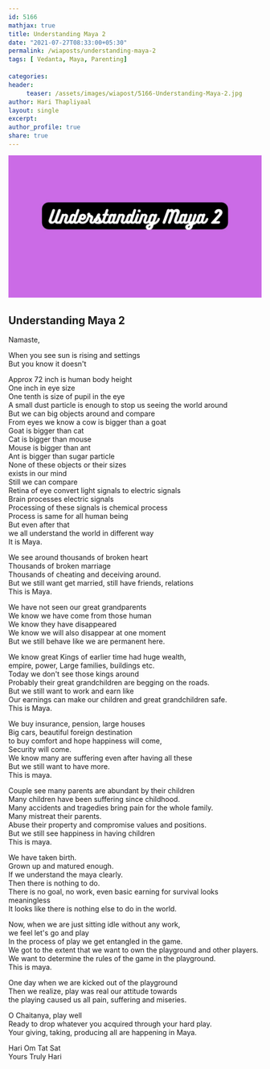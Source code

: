 ```yaml
--- 
id: 5166
mathjax: true  
title: Understanding Maya 2
date: "2021-07-27T08:33:00+05:30"
permalink: /wiaposts/understanding-maya-2
tags: [ Vedanta, Maya, Parenting]    

categories: 
header:
     teaser: /assets/images/wiapost/5166-Understanding-Maya-2.jpg
author: Hari Thapliyaal 
layout: single 
excerpt:  
author_profile: true 
share: true 
---
```


![Understanding Maya 2](/assets/images/wiapost/5166-Understanding-Maya-2.jpg)

## Understanding Maya 2

    
Namaste,    
    
When you see sun is rising and settings    
But you know it doesn't    
    
Approx 72 inch is human body height    
One inch in eye size    
One tenth is size of pupil in the eye    
A small dust particle is enough to stop us seeing the world around    
But we can big objects around and compare    
From eyes we know a cow is bigger than a goat    
Goat is bigger than cat    
Cat is bigger than mouse    
Mouse is bigger than ant    
Ant is bigger than sugar particle    
None of these objects or their sizes     
exists in our mind    
Still we can compare    
Retina of eye convert light signals to electric signals    
Brain processes electric signals    
Processing of these signals is chemical process    
Process is same for all human being    
But even after that     
we all understand the world in different way    
It is Maya.    
    
We see around thousands of broken heart    
Thousands of broken marriage    
Thousands of cheating and deceiving around.    
But we still want get married, still have friends, relations    
This is Maya.    
    
We have not seen our great grandparents    
We know we have come from those human    
We know they have disappeared    
We know we will also disappear at one moment    
But we still behave like we are permanent here.    
    
We know great Kings of earlier time had huge wealth,     
empire, power, Large families, buildings etc.    
Today we don't see those kings around    
Probably their great grandchildren are begging on the roads.    
But we still want to work and earn like     
Our earnings can make our children and great grandchildren safe.     
This is Maya.     
    
We buy insurance, pension, large houses    
Big cars, beautiful foreign destination     
to buy comfort and hope happiness will come,    
Security will come.     
We know many are suffering even after having all these    
But we still want to have more.     
This is maya.     
    
Couple see many parents are abundant by their children     
Many children have been suffering since childhood.     
Many accidents and tragedies bring pain for the whole family.     
Many mistreat their parents.     
Abuse their property and compromise values and positions.     
But we still see happiness in having children     
This is maya.     
    
We have taken birth.     
Grown up and matured enough.     
If we understand the maya clearly.     
Then there is nothing to do.     
There is no goal, no work, even basic earning for survival looks meaningless     
It looks like there is nothing else to do in the world.     
    
Now, when we are just sitting idle without any work,    
we feel let's go and play    
In the process of play we get entangled in the game.     
We got to the extent that we want to own the playground and other players.     
We want to determine the rules of the game in the playground.     
This is maya.     
    
One day when we are kicked out of the playground     
Then we realize, play was real our attitude towards     
the playing caused us all pain, suffering and miseries.     
    
O Chaitanya, play well    
Ready to drop whatever you acquired through your hard play.    
Your giving, taking, producing all are happening in Maya.    
    
Hari Om Tat Sat     
Yours Truly Hari    
